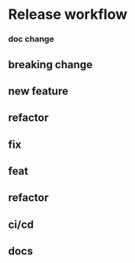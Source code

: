 # Release workflow #

### doc change ###

## breaking change ##

## new feature ##

## refactor ##

## fix ##

## feat ##

## refactor ##

## ci/cd ##

## docs ##
